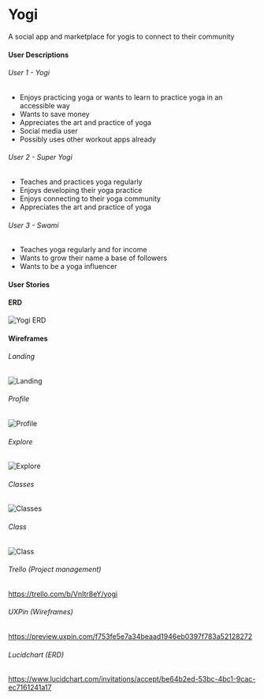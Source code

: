 # Yogi

A social app and marketplace for yogis to connect to their community

#### User Descriptions

###### User 1 - Yogi
- Enjoys practicing yoga or wants to learn to practice yoga in an accessible way
- Wants to save money
- Appreciates the art and practice of yoga
- Social media user
- Possibly uses other workout apps already

###### User 2 - Super Yogi
- Teaches and practices yoga regularly
- Enjoys developing their yoga practice 
- Enjoys connecting to their yoga community
- Appreciates the art and practice of yoga

###### User 3 - Swami
- Teaches yoga regularly and for income
- Wants to grow their name a base of followers
- Wants to be a yoga influencer

#### User Stories


#### ERD

![Yogi ERD](https://github.com/jacksonherron/Yogi/blob/master/Planning/Yogi%20ERD.png)

#### Wireframes

###### Landing

![Landing](https://github.com/jacksonherron/Yogi/blob/master/Planning/Landing.png)

###### Profile

![Profile](https://github.com/jacksonherron/Yogi/blob/master/Planning/Profile.png)

###### Explore

![Explore](https://github.com/jacksonherron/Yogi/blob/master/Planning/Explore.png)

###### Classes

![Classes](https://github.com/jacksonherron/Yogi/blob/master/Planning/Classes.png)

###### Class

![Class](https://github.com/jacksonherron/Yogi/blob/master/Planning/Class.png)


###### Trello (Project management)

https://trello.com/b/VnItr8eY/yogi

###### UXPin (Wireframes)

https://preview.uxpin.com/f753fe5e7a34beaad1946eb0397f783a52128272

###### Lucidchart (ERD)

https://www.lucidchart.com/invitations/accept/be64b2ed-53bc-4bc1-9cac-ec7161241a17




